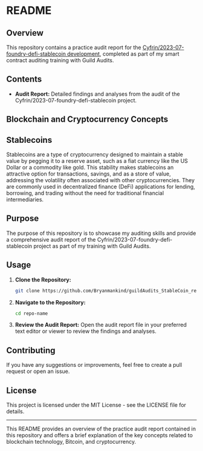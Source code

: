 # README

## Overview

This repository contains a practice audit report for the [Cyfrin/2023-07-foundry-defi-stablecoin development](https://github.com/Cyfrin/2023-07-foundry-defi-stablecoin), completed as part of my smart contract auditing training with Guild Audits.

## Contents

- **Audit Report:** Detailed findings and analyses from the audit of the Cyfrin/2023-07-foundry-defi-stablecoin project.

## Blockchain and Cryptocurrency Concepts

## Stablecoins

Stablecoins are a type of cryptocurrency designed to maintain a stable value by pegging it to a reserve asset, such as a fiat currency like the US Dollar or a commodity like gold. This stability makes stablecoins an attractive option for transactions, savings, and as a store of value, addressing the volatility often associated with other cryptocurrencies. They are commonly used in decentralized finance (DeFi) applications for lending, borrowing, and trading without the need for traditional financial intermediaries.

## Purpose

The purpose of this repository is to showcase my auditing skills and provide a comprehensive audit report of the Cyfrin/2023-07-foundry-defi-stablecoin project as part of my training with Guild Audits.

## Usage

1. **Clone the Repository:**
   ```bash
   git clone https://github.com/Bryanmankind/guildAudits_StableCoin_report.git
   ```
2. **Navigate to the Repository:**
   ```bash
   cd repo-name
   ```
3. **Review the Audit Report:**
   Open the audit report file in your preferred text editor or viewer to review the findings and analyses.

## Contributing

If you have any suggestions or improvements, feel free to create a pull request or open an issue.

## License

This project is licensed under the MIT License - see the LICENSE file for details.

---

This README provides an overview of the practice audit report contained in this repository and offers a brief explanation of the key concepts related to blockchain technology, Bitcoin, and cryptocurrency.